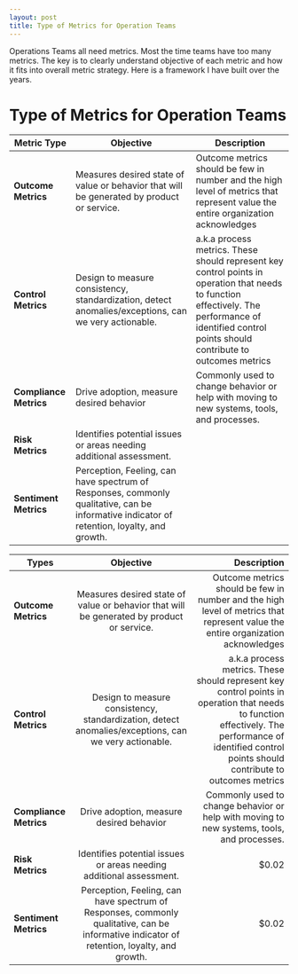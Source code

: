 ```yaml
---
layout: post
title: Type of Metrics for Operation Teams
---
```



Operations Teams all need metrics. Most the time teams have too many metrics. The key is to clearly understand objective of each metric and how it fits into overall metric strategy. Here is a framework I have built over the years.

# Type of Metrics for Operation Teams
|**Metric Type**|**Objective**|**Description**|
|-----|------|------------|
| **Outcome Metrics**    | Measures desired state of value or behavior that will be generated  by product or service. | Outcome metrics should be few in number and the high level of metrics that represent value the entire organization acknowledges |
| **Control Metrics**    | Design to measure consistency, standardization, detect anomalies/exceptions, can we very actionable. |  a.k.a process metrics. These should represent key control points in operation that needs to function effectively. The performance of identified control points should contribute to outcomes metrics|
| **Compliance Metrics**    | Drive adoption, measure desired behavior | Commonly used to change behavior or help with moving to new systems, tools, and processes.|
| **Risk Metrics**    | Identifies potential issues or areas needing additional assessment.||
| **Sentiment  Metrics**    |Perception, Feeling, can have spectrum of Responses, commonly qualitative, can be informative indicator of retention, loyalty, and growth.| |

| **Types**   |      **Objective**      |  **Description** |
|----------|:-------------:|------:|
| **Outcome Metrics** |  Measures desired state of value or behavior that will be generated  by product or service. | Outcome metrics should be few in number and the high level of metrics that represent value the entire organization acknowledges |
| **Control Metrics** |    Design to measure consistency, standardization, detect anomalies/exceptions, can we very actionable.   |   a.k.a process metrics. These should represent key control points in operation that needs to function effectively. The performance of identified control points should contribute to outcomes metrics |
| **Compliance Metrics** | Drive adoption, measure desired behavior |    Commonly used to change behavior or help with moving to new systems, tools, and processes. |
| **Risk Metrics** | Identifies potential issues or areas needing additional assessment. |    $0.02 |
| **Sentiment  Metrics** | Perception, Feeling, can have spectrum of Responses, commonly qualitative, can be informative indicator of retention, loyalty, and growth. |    $0.02 |

